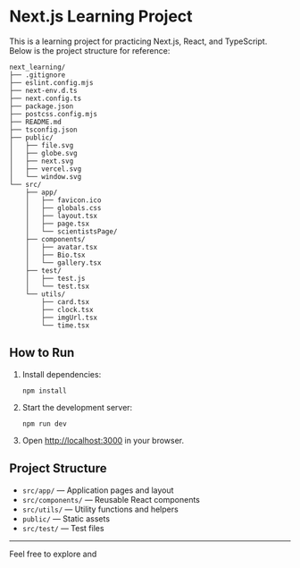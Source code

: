 # Next.js Learning Project

This is a learning project for practicing Next.js, React, and TypeScript.  
Below is the project structure for reference:

```
next_learning/
├── .gitignore
├── eslint.config.mjs
├── next-env.d.ts
├── next.config.ts
├── package.json
├── postcss.config.mjs
├── README.md
├── tsconfig.json
├── public/
│   ├── file.svg
│   ├── globe.svg
│   ├── next.svg
│   ├── vercel.svg
│   └── window.svg
└── src/
    ├── app/
    │   ├── favicon.ico
    │   ├── globals.css
    │   ├── layout.tsx
    │   ├── page.tsx
    │   └── scientistsPage/
    ├── components/
    │   ├── avatar.tsx
    │   ├── Bio.tsx
    │   └── gallery.tsx
    ├── test/
    │   ├── test.js
    │   └── test.tsx
    └── utils/
        ├── card.tsx
        ├── clock.tsx
        ├── imgUrl.tsx
        └── time.tsx
```

## How to Run

1. Install dependencies:
   ```
   npm install
   ```
2. Start the development server:
   ```
   npm run dev
   ```
3. Open [http://localhost:3000](http://localhost:3000) in your browser.

## Project Structure

- `src/app/` — Application pages and layout
- `src/components/` — Reusable React components
- `src/utils/` — Utility functions and helpers
- `public/` — Static assets
- `src/test/` — Test files

---

Feel free to explore and
